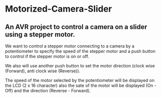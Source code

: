# Motorized-Camera-Slider
## An AVR project to control a camera on a slider using a stepper motor.

We want to control a stepper motor connecting to a camera by a potentiometer to specify the speed of the stepper motor and a push button to control if the stepper motor is on or off.

We also will use another push button to set the motor direction (clock wise (Forward), anti clock wise (Reverse)).

The speed of the motor selected by the potentiometer will be displayed on the LCD (2 x 16 character) also the sate of the motor will be displayed (On - Off) and the direction (Reverse - Forward). 
